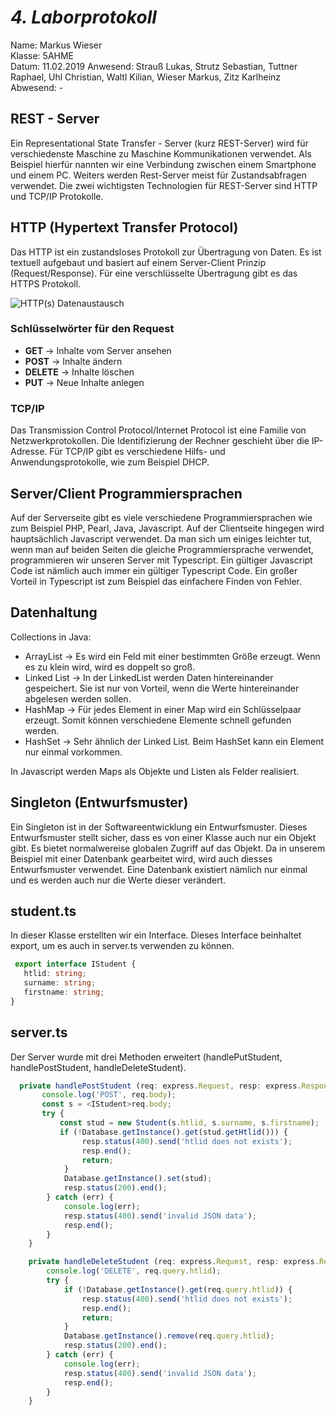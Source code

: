 # *4. Laborprotokoll*

  Name: Markus Wieser   
  Klasse: 5AHME   
  Datum: 11.02.2019 
  Anwesend: Strauß Lukas, Strutz Sebastian, Tuttner Raphael, Uhl Christian, Waltl Kilian, Wieser Markus, Zitz Karlheinz    
  Abwesend: -

## REST - Server

  Ein Representational State Transfer - Server (kurz REST-Server) wird für verschiedenste Maschine zu Maschine Kommunikationen verwendet. Als Beispiel hierfür nannten wir eine Verbindung zwischen einem Smartphone und einem PC. Weiters werden Rest-Server meist für Zustandsabfragen verwendet. Die zwei wichtigsten Technologien für REST-Server sind HTTP und TCP/IP Protokolle.

 ## HTTP (Hypertext Transfer Protocol)
  
  Das HTTP ist ein zustandsloses Protokoll zur Übertragung von Daten. Es ist textuell aufgebaut und basiert auf einem Server-Client Prinzip (Request/Response). Für eine verschlüsselte Übertragung gibt es das HTTPS Protokoll.
  
  ![HTTP(s) Datenaustausch](https://github.com/HTLMechatronics/m14-la1-sx/blob/wiemam14/wiemam14/requestResponse.png)
  
  ### Schlüsselwörter für den Request
  
* **GET**     -> Inhalte vom Server ansehen
* **POST**    -> Inhalte ändern
* **DELETE**  -> Inhalte löschen
* **PUT**     -> Neue Inhalte anlegen

 ### TCP/IP
  
  Das Transmission Control Protocol/Internet Protocol ist eine Familie von Netzwerkprotokollen. Die Identifizierung der Rechner geschieht über die IP-Adresse. Für TCP/IP gibt es verschiedene Hilfs- und Anwendungsprotokolle, wie zum Beispiel DHCP.

## Server/Client Programmiersprachen

  Auf der Serverseite gibt es viele verschiedene Programmiersprachen wie zum Beispiel PHP, Pearl, Java, Javascript. Auf der Clientseite hingegen wird hauptsächlich Javascript verwendet. Da man sich um einiges leichter tut, wenn man auf beiden Seiten die gleiche Programmiersprache verwendet, programmieren wir unseren Server mit Typescript. Ein gültiger Javascript Code ist nämlich auch immer ein gültiger Typescript Code. Ein großer Vorteil in Typescript ist zum Beispiel das einfachere Finden von Fehler.
  
  ## Datenhaltung
  
  Collections in Java:
  
* ArrayList     -> Es wird ein Feld mit einer bestimmten Größe erzeugt. Wenn es zu klein wird, wird es doppelt so groß.
* Linked List   -> In der LinkedList werden Daten hintereinander gespeichert. Sie ist nur von Vorteil, wenn die Werte hintereinander abgelesen werden sollen.
* HashMap       -> Für jedes Element in einer Map wird ein Schlüsselpaar erzeugt. Somit können verschiedene Elemente schnell gefunden werden. 
* HashSet       -> Sehr ähnlich der Linked List. Beim HashSet kann ein Element nur einmal vorkommen.  
  
In Javascript werden Maps als Objekte und Listen als Felder realisiert.

  ## Singleton (Entwurfsmuster)
  
Ein Singleton ist in der Softwareentwicklung ein Entwurfsmuster. Dieses Entwurfsmuster stellt sicher, dass es von einer Klasse auch nur ein Objekt gibt. Es bietet normalwereise globalen Zugriff auf das Objekt. Da in unserem Beispiel mit einer Datenbank gearbeitet wird, wird auch diesses Entwurfsmuster verwendet. Eine Datenbank existiert nämlich nur einmal und es werden auch nur die Werte dieser verändert. 

  ## student.ts
  
  In dieser Klasse erstellten wir ein Interface. Dieses Interface beinhaltet export, um es auch in server.ts verwenden zu können. 
 ```typescript
  export interface IStudent {
    htlid: string;
    surname: string;
    firstname: string;
}
  ```
  
  ## server.ts
  
  Der Server wurde mit drei Methoden erweitert (handlePutStudent, handlePostStudent, handleDeleteStudent).
```typescript
  private handlePostStudent (req: express.Request, resp: express.Response, next: express.NextFunction) {
       console.log('POST', req.body);
       const s = <IStudent>req.body;
       try {
           const stud = new Student(s.htlid, s.surname, s.firstname);
           if (!Database.getInstance().get(stud.getHtlid())) {
                resp.status(400).send('htlid does not exists');
                resp.end();
                return;
            }
            Database.getInstance().set(stud);
            resp.status(200).end();
        } catch (err) {
            console.log(err);
            resp.status(400).send('invalid JSON data');
            resp.end();
        }
    }

    private handleDeleteStudent (req: express.Request, resp: express.Response, next: express.NextFunction) {
        console.log('DELETE', req.query.htlid);
        try {
            if (!Database.getInstance().get(req.query.htlid)) {
                resp.status(400).send('htlid does not exists');
                resp.end();
                return;
            }
            Database.getInstance().remove(req.query.htlid);
            resp.status(200).end();
        } catch (err) {
            console.log(err);
            resp.status(400).send('invalid JSON data');
            resp.end();
        }
    }
  ```
  
  
  
  
  
  
  
  
